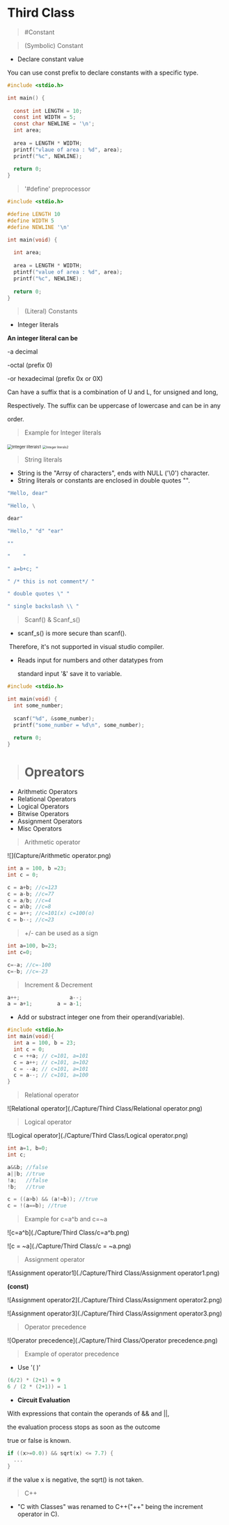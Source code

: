 # Third Class



> #Constant



> (Symbolic) Constant

- Declare constant value

You can use const prefix to declare constants with a specific type.

```c
#include <stdio.h>

int main() {
  
  const int LENGTH = 10;
  const int WIDTH = 5;
  const char NEWLINE = '\n';
  int area;
  
  area = LENGTH * WIDTH;
  printf("vlaue of area : %d", area);
  printf("%c", NEWLINE);
  
  return 0;
}
```



> '#define' preprocessor

```c
#include <stdio.h>

#define LENGTH 10
#define WIDTH 5
#define NEWLINE '\n'

int main(void) {
  
  int area;
  
  area = LENGTH * WIDTH;
  ptintf("value of area : %d", area);
  printf("%c", NEWLINE);
  
  return 0;
}
```



> (Literal) Constants



- Integer literals 



**An integer literal can be**

-a decimal

-octal (prefix 0)

-or hexadecimal (prefix 0x or 0X)



Can have a suffix that is a combination of U and L, for unsigned and long,

Respectively. The suffix can be uppercase of lowercase and can be in any 

order.

> Example for lnteger literals

<img src="./Capture/Third Class/Integer literals1.png" alt="Integer literals1" style="zoom:67%;" />







<img src="./Capture/Third Class/Integer literals2.png" alt="Integer literals2" style="zoom:50%;" />







> String literals

- String is the "Arrsy of characters", ends with NULL ('\0') character.
- String literals or constants are enclosed in double quotes "".

```c
"Hello, dear"

"Hello, \

dear"

"Hello," "d" "ear"
```

```c
""

"    "

" a=b+c; "

" /* this is not comment*/ "

" double quotes \" "

" single backslash \\ "
```







> Scanf() & Scanf_s()

- scanf_s() is more secure than scanf().

​       Therefore, it's not supported in visual studio compiler. 

- Reads input for numbers and other datatypes from

  standard input '&' save it to variable.

``` c
#include <stdio.h>

int main(void) {
  int some_number;
  
  scanf("%d", &some_number);
  printf("some_number = %d\n", some_number);
  
  return 0;
}
```



> # Opreators

- Arithmetic Operators
- Relational Operators
- Logical Operators
- Bitwise Operators
- Assignment Operators
- Misc Operators



> Arithmetic operator

![](Capture/Arithmetic operator.png)

```c
int a = 100, b =23;
int c = 0;

c = a+b; //c=123
c = a-b; //c=77
c = a/b; //c=4
c = a%b; //c=8
c = a++; //c=101(x) c=100(o)
c = b--; //c=23
```

> +/- can be used as a sign

```c
int a=100, b=23;
int c=0;

c=-a; //c=-100
c=-b; //c=-23
```

> Increment & Decrement

```c
a++;				a--;
a = a+1;		a = a-1;
```

- Add or substract integer one from their operand(variable).

```c
#include <stdio.h>
int main(void){
  int a = 100, b = 23;
  int c = 0;
  c = ++a; // c=101, a=101
  c = a++; // c=101, a=102
  c = --a; // c=101, a=101
  c = a--; // c=101, a=100
}
```



>Relational operator

![Relational operator](./Capture/Third Class/Relational operator.png)

> Logical operator

![Logical operator](./Capture/Third Class/Logical operator.png)

```c
int a=1, b=0;
int c;

a&&b; //false
a||b; //true
!a;   //false
!b;   //true

c = ((a>b) && (a!=b)); //true
c = !(a==b); //true
```

> Example for c=a^b and c=~a

![c=a^b](./Capture/Third Class/c=a^b.png)



![c = ~a](./Capture/Third Class/c = ~a.png)

> Assignment operator

![Assignment operator1](./Capture/Third Class/Assignment operator1.png)

**(const)**

![Assignment operator2](./Capture/Third Class/Assignment operator2.png)



![Assignment operator3](./Capture/Third Class/Assignment operator3.png)

> Operator precedence

![Operator precedence](./Capture/Third Class/Operator precedence.png)

> Example of operator precedence

- Use '( )'

```c
(6/2) * (2+1) = 9
6 / (2 * (2+1)) = 1
```

- **Circuit Evaluation**

With expressions that contain the operands of && and ||,

the evaluation process stops as soon as the outcome 

true or false is known.

```c
if ((x>=0.0)) && sqrt(x) <= 7.7) {
  ...
}
```

if the value x is negative, the sqrt() is not taken.



> C++

- "C with Classes" was renamed to C++("++" being the increment operator in C).

